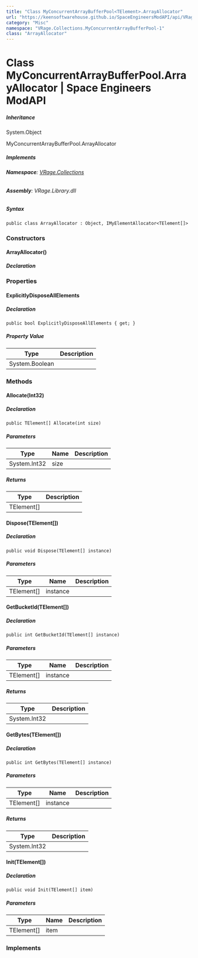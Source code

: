 ```yaml
---
title: "Class MyConcurrentArrayBufferPool<TElement>.ArrayAllocator"
url: "https://keensoftwarehouse.github.io/SpaceEngineersModAPI/api/VRage.Collections.MyConcurrentArrayBufferPool-1.ArrayAllocator.html"
category: "Misc"
namespace: "VRage.Collections.MyConcurrentArrayBufferPool-1"
class: "ArrayAllocator"
---
```


# Class MyConcurrentArrayBufferPool<TElement>.ArrayAllocator | Space Engineers ModAPI

##### Inheritance

System.Object

MyConcurrentArrayBufferPool<TElement>.ArrayAllocator

##### Implements

###### **Namespace**: [VRage.Collections](https://keensoftwarehouse.github.io/SpaceEngineersModAPI/api/VRage.Collections.html)

###### **Assembly**: VRage.Library.dll

##### Syntax

```
public class ArrayAllocator : Object, IMyElementAllocator<TElement[]>
```

### Constructors

#### ArrayAllocator()

##### Declaration

### Properties

#### ExplicitlyDisposeAllElements

##### Declaration

```
public bool ExplicitlyDisposeAllElements { get; }
```

##### Property Value

| Type | Description |
| --- | --- |
| System.Boolean |     |

### Methods

#### Allocate(Int32)

##### Declaration

```
public TElement[] Allocate(int size)
```

##### Parameters

| Type | Name | Description |
| --- | --- | --- |
| System.Int32 | size |     |

##### Returns

| Type | Description |
| --- | --- |
| TElement\[\] |     |

#### Dispose(TElement\[\])

##### Declaration

```
public void Dispose(TElement[] instance)
```

##### Parameters

| Type | Name | Description |
| --- | --- | --- |
| TElement\[\] | instance |     |

#### GetBucketId(TElement\[\])

##### Declaration

```
public int GetBucketId(TElement[] instance)
```

##### Parameters

| Type | Name | Description |
| --- | --- | --- |
| TElement\[\] | instance |     |

##### Returns

| Type | Description |
| --- | --- |
| System.Int32 |     |

#### GetBytes(TElement\[\])

##### Declaration

```
public int GetBytes(TElement[] instance)
```

##### Parameters

| Type | Name | Description |
| --- | --- | --- |
| TElement\[\] | instance |     |

##### Returns

| Type | Description |
| --- | --- |
| System.Int32 |     |

#### Init(TElement\[\])

##### Declaration

```
public void Init(TElement[] item)
```

##### Parameters

| Type | Name | Description |
| --- | --- | --- |
| TElement\[\] | item |     |

### Implements